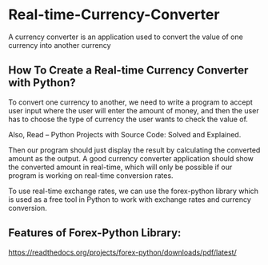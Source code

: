 # Real-time-Currency-Converter
A currency converter is an application used to convert the value of one currency into another currency
## How To Create a Real-time Currency Converter with Python?
To convert one currency to another, we need to write a program to accept user input where the user will enter the amount of money, and then the user has to choose the type of currency the user wants to check the value of.

Also, Read – Python Projects with Source Code: Solved and Explained.

Then our program should just display the result by calculating the converted amount as the output. A good currency converter application should show the converted amount in real-time, which will only be possible if our program is working on real-time conversion rates.

To use real-time exchange rates, we can use the forex-python library which is used as a free tool in Python to work with exchange rates and currency conversion.

## Features of Forex-Python Library:
https://readthedocs.org/projects/forex-python/downloads/pdf/latest/
